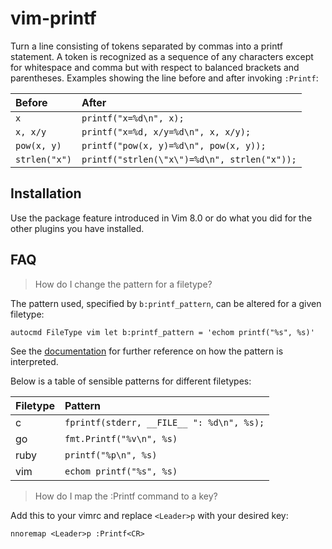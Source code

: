 vim-printf
==========

Turn a line consisting of tokens separated by commas into a printf statement.
A token is recognized as a sequence of any characters except for whitespace and
comma but with respect to balanced brackets and parentheses.
Examples showing the line before and after invoking `:Printf`:

| Before        | After                                        |
|:--------------|:---------------------------------------------|
| `x`           | `printf("x=%d\n", x);`                       |
| `x, x/y`      | `printf("x=%d, x/y=%d\n", x, x/y);`          |
| `pow(x, y)`   | `printf("pow(x, y)=%d\n", pow(x, y));`       |
| `strlen("x")` | `printf("strlen(\"x\")=%d\n", strlen("x"));` |

Installation
------------

Use the package feature introduced in Vim 8.0 or do what you did for the other
plugins you have installed.

FAQ
---

> How do I change the pattern for a filetype?

The pattern used, specified by `b:printf_pattern`, can be altered for a given
filetype:

```vim
autocmd FileType vim let b:printf_pattern = 'echom printf("%s", %s)'
```

See the [documentation] for further reference on how the pattern is interpreted.

Below is a table of sensible patterns for different filetypes:

| Filetype | Pattern                                   |
|:---------|:------------------------------------------|
| c        | `fprintf(stderr, __FILE__ ": %d\n", %s);` |
| go       | `fmt.Printf("%v\n", %s)`                  |
| ruby     | `printf("%p\n", %s)`                      |
| vim      | `echom printf("%s", %s)`                  |

> How do I map the :Printf command to a key?

Add this to your vimrc and replace `<Leader>p` with your desired key:

```vim
nnoremap <Leader>p :Printf<CR>
```

[documentation]: doc/printf.txt
